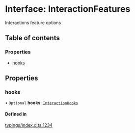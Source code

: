 # Interface: InteractionFeatures

Interactions feature options

## Table of contents

### Properties

- [hooks](../wiki/InteractionFeatures#hooks)

## Properties

### hooks

• `Optional` **hooks**: [`InteractionHooks`](../wiki/InteractionHooks)

#### Defined in

[typings/index.d.ts:1234](https://github.com/Natto-PKP/discord-sucrose/blob/9e8624c/typings/index.d.ts#L1234)
